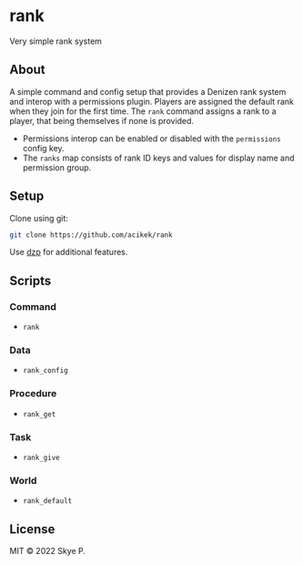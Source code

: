 # rank

Very simple rank system

## About

A simple command and config setup that provides a Denizen rank system and interop with a permissions plugin. Players are assigned the default rank when they join for the first time. The `rank` command assigns a rank to a player, that being themselves if none is provided.

* Permissions interop can be enabled or disabled with the `permissions` config key.
* The `ranks` map consists of rank ID keys and values for display name and permission group.

## Setup

Clone using git:
```sh
git clone https://github.com/acikek/rank
```
Use [dzp](https://github.com/acikek/dzp-rs) for additional features.

## Scripts

### Command

- `rank`

### Data

- `rank_config`

### Procedure

- `rank_get`

### Task

- `rank_give`

### World

- `rank_default`

## License

MIT © 2022 Skye P.